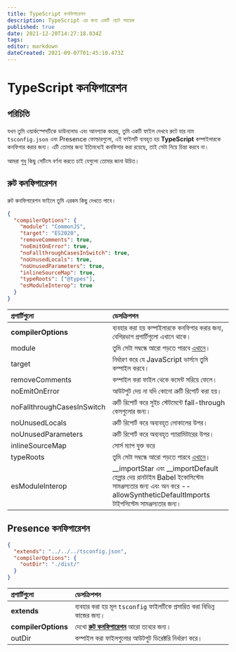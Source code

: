 ```yaml
---
title: TypeScript কনফিগারেশন
description: TypeScript এর জন্য একটি ছোট সহায়ক
published: true
date: 2021-12-20T14:27:18.034Z
tags:
editor: markdown
dateCreated: 2021-09-07T01:45:10.473Z
---
```


# TypeScript কনফিগারেশন

## পরিচিতি

যখন তুমি ওয়ার্কস্পেসটিকে ডাউনলোড এবং আনপ্যাক করেছ, তুমি একটি ফাইল দেখবে রুটে যার নাম `tsconfig.json` এবং Presence ফোল্ডারগুলো, এই ফাইলটি ব্যবহৃত হয় **TypeScript** কম্পাইলারকে কনফিগার করার জন্য। এটি তোমার জন্য ইতিমধ্যেই কনফিগার করা রয়েছে, তাই সেটা নিয়ে চিন্তা করবে না।

আমরা শুধু কিছু সেটিংস বর্ণনা করতে চাই যেগুলো তোমার জানা উচিত।

## রুট কনফিগারেশন

রুট কনফিগারেশন ফাইলে তুমি এরকম কিছু দেখতে পাবে।

```json
{
  "compilerOptions": {
    "module": "CommonJS",
    "target": "ES2020",
    "removeComments": true,
    "noEmitOnError": true,
    "noFallthroughCasesInSwitch": true,
    "noUnusedLocals": true,
    "noUnusedParameters": true,
    "inlineSourceMap": true,
    "typeRoots": ["@types"],
    "esModuleInterop": true
  }
}
```

| প্রপার্টিগুলো              | ডেসক্রিপশন                                                                                                                                                           |
|:-------------------------- |:-------------------------------------------------------------------------------------------------------------------------------------------------------------------- |
| **compilerOptions**        | ব্যবহার করা হয় কম্পাইলারকে কনফিগার করার জন্য, বেশিরভাগ প্রপার্টিগুলো এখানে থাকে।                                                                                     |
| module                     | তুমি সেটা সম্বন্ধে আরো পড়তে পারবে [এখানে](https://www.typescriptlang.org/docs/handbook/modules.html)।                                                                |
| target                     | নির্ধারণ করে যে JavaScript ভার্সনে তুমি কম্পাইল করবে।                                                                                                                |
| removeComments             | কম্পাইল করা ফাইল থেকে কমেন্ট সরিয়ে ফেলে।                                                                                                                             |
| noEmitOnError              | আউটপুট দেয় না যদি কোনো ত্রুটি রিপোর্ট করা হয়।                                                                                                                        |
| noFallthroughCasesInSwitch | ত্রুটি রিপোর্ট করে সুইচ স্টেটমেন্টে fall-through কেসগুলোর জন্য।                                                                                                      |
| noUnusedLocals             | ত্রুটি রিপোর্ট করে অব্যবহৃত লোকালের উপর।                                                                                                                             |
| noUnusedParameters         | ত্রুটি রিপোর্ট করে অব্যবহৃত প্যারামিটারের উপর।                                                                                                                       |
| inlineSourceMap            | সোর্স ম্যাপ যুক্ত করে                                                                                                                                                |
| typeRoots                  | তুমি সেটা সম্বন্ধে আরো পড়তে পারবে [এখানে](https://www.typescriptlang.org/docs/handbook/tsconfig-json.html#types-typeroots-and-types)।                                |
| esModuleInterop            | __importStar এবং __importDefault হেল্পার দেয় রানটাইম Babel ইকোসিস্টেম সামঞ্জস্যতার জন্য এবং অন করে --allowSyntheticDefaultImports টাইপসিস্টেম সামঞ্জস্যতার জন্য। |

## Presence কনফিগারেশন

```json
{
  "extends": "../../../tsconfig.json",
  "compilerOptions": {
    "outDir": "./dist/"
  }
}
```

| প্রপার্টিগুলো       | ডেসক্রিপশন                                                                            |
|:------------------- |:------------------------------------------------------------------------------------- |
| **extends**         | ব্যবহার করা হয় মূল `tsconfig` ফাইলটিকে প্রসারিত করা বিভিন্ন কাজের জন্য।               |
| **compilerOptions** | দেখো [**রুট কনফিগারেশন**](/dev/presence/tsconfig#root-configuration) আরো তথ্যের জন্য। |
| outDir              | কম্পাইল করা ফাইলগুলোর আউটপুট ডিরেক্টরি নির্ধারণ করে।                                  |
